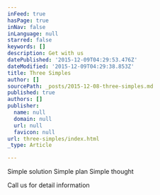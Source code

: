 ```yaml
---
inFeed: true
hasPage: true
inNav: false
inLanguage: null
starred: false
keywords: []
description: Get with us
datePublished: '2015-12-09T04:29:53.476Z'
dateModified: '2015-12-09T04:29:38.853Z'
title: Three Simples
author: []
sourcePath: _posts/2015-12-08-three-simples.md
published: true
authors: []
publisher:
  name: null
  domain: null
  url: null
  favicon: null
url: three-simples/index.html
_type: Article

---
```

Simple solution Simple plan Simple thought

Call us for detail information